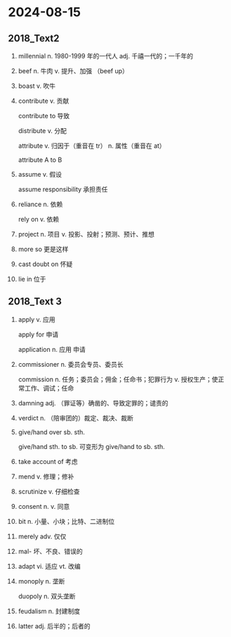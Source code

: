 # 2024-08-15

## 2018_Text2

1. millennial n. 1980-1999 年的一代人 adj. 千禧一代的；一千年的

2. beef n. 牛肉 v. 提升、加强 （beef up）

3. boast v. 吹牛

4. contribute v. 贡献

   contribute to 导致

   distribute v. 分配

   attribute v. 归因于（重音在 tr） n. 属性（重音在 at）

   attribute A to B

5. assume v. 假设

   assume responsibility 承担责任

6. reliance n. 依赖

   rely on v. 依赖

7. project n. 项目 v. 投影、投射；预测、预计、推想

8. more so 更是这样

9. cast doubt on 怀疑

10. lie in 位于

## 2018_Text 3

1. apply v. 应用

   apply for 申请

   application n. 应用 申请

2. commissioner n. 委员会专员、委员长

   commission n. 任务；委员会；佣金；任命书；犯罪行为 v. 授权生产；使正常工作、调试；任命

3. damning adj. （罪证等）确凿的、导致定罪的；谴责的

4. verdict n. （陪审团的）裁定、裁决、裁断

5. give/hand over sb. sth.

   give/hand sth. to sb. 可变形为 give/hand to sb. sth.

6. take account of 考虑

7. mend v. 修理；修补

8. scrutinize v. 仔细检查

9. consent n. v. 同意

10. bit n. 小量、小块；比特、二进制位

11. merely adv. 仅仅

12. mal- 坏、不良、错误的

13. adapt vi. 适应 vt. 改编

14. monoply n. 垄断

    duopoly n. 双头垄断

15. feudalism n. 封建制度

16. latter adj. 后半的；后者的
